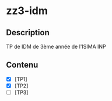 # zz3-idm

## Description

TP de IDM de 3ème année de l'ISIMA INP

## Contenu

- [x] [TP1]
- [x] [TP2]
- [ ] [TP3]